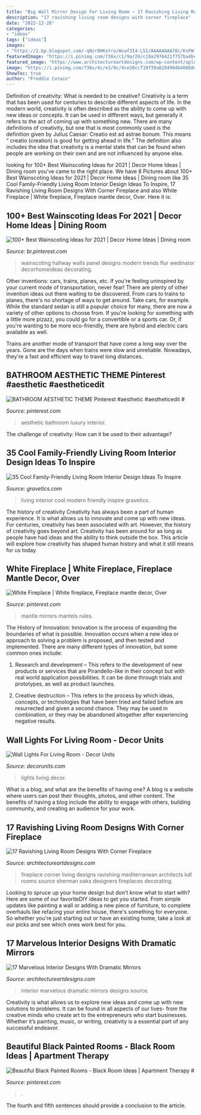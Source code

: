 ```yaml
---
title: "Big Wall Mirror Design For Living Room ~ 17 Ravishing Living Room Designs With Corner Fireplace"
description: "17 ravishing living room designs with corner fireplace"
date: "2022-12-26"
categories:
- "ideas"
tags: ["ideas"]
images:
- "https://2.bp.blogspot.com/-qNzr0HKxYro/Wcwf3I4-L5I/AAAAAAAA7Oc/KsPW_b4D6JQQmlKxRwvk7PEE88p4uxtGACLcBGAs/s1600/5.jpg"
featuredImage: "https://i.pinimg.com/736x/c1/9a/29/c19a2976421f757ba4bcc54978d74559.jpg"
featured_image: "https://www.architectureartdesigns.com/wp-content/uploads/2014/12/868.jpg"
image: "https://i.pinimg.com/736x/4c/e3/0c/4ce30ccf19f39a828490db40668c8917.jpg"
ShowToc: true
author: "Freddie Corwin"
---
```



Definition of creativity: What is needed to be creative?
Creativity is a term that has been used for centuries to describe different aspects of life. In the modern world, creativity is often described as the ability to come up with new ideas or concepts. It can be used in different ways, but generally it refers to the act of coming up with something new. There are many definitions of creativity, but one that is most commonly used is the definition given by Julius Caesar: Creatio est ad astrae bonum. This means “ creatio (creation) is good for getting ahead in life.” The definition also includes the idea that creativity is a mental state that can be found when people are working on their own and are not influenced by anyone else.

	

		
looking for 100+ Best Wainscoting Ideas for 2021 | Decor Home Ideas | Dining room you've came to the right place. We have 8 Pictures about 100+ Best Wainscoting Ideas for 2021 | Decor Home Ideas | Dining room like 35 Cool Family-Friendly Living Room Interior Design Ideas To Inspire, 17 Ravishing Living Room Designs With Corner Fireplace and also White Fireplace | White fireplace, Fireplace mantle decor, Over. Here it is:
		
    
## 100+ Best Wainscoting Ideas For 2021 | Decor Home Ideas | Dining Room

<img loading=lazy src="https://i.pinimg.com/736x/c1/9a/29/c19a2976421f757ba4bcc54978d74559.jpg" onerror="this.onerror=null;this.src='https://tse1.mm.bing.net/th?id=OIP.gP0XPft3LTv_gKK4TkPBKQAAAA&amp;pid=15.1';" alt="100+ Best Wainscoting Ideas for 2021 | Decor Home Ideas | Dining room">

_Source: br.pinterest.com_

>wainscoting hallway walls panel designs modern trends flur wedinator decorhomeideas decorating. 

	

Other inventions: cars, trains, planes, etc.
If you're feeling uninspired by your current mode of transportation, never fear! There are plenty of other invention ideas out there waiting to be discovered. From cars to trains to planes, there's no shortage of ways to get around.
Take cars, for example. While the standard sedan is still a popular choice for many, there are now a variety of other options to choose from. If you're looking for something with a little more pizazz, you could go for a convertible or a sports car. Or, if you're wanting to be more eco-friendly, there are hybrid and electric cars available as well.

Trains are another mode of transport that have come a long way over the years. Gone are the days when trains were slow and unreliable. Nowadays, they're a fast and efficient way to travel long distances.

    
## BATHROOM AESTHETIC THEME Pinterest #aesthetic #aestheticedit #

<img loading=lazy src="https://i.pinimg.com/736x/4c/e3/0c/4ce30ccf19f39a828490db40668c8917.jpg" onerror="this.onerror=null;this.src='https://tse3.mm.bing.net/th?id=OIP.kN2FL6Lqwwj8THQ5UDrW4AHaJQ&amp;pid=15.1';" alt="BATHROOM AESTHETIC THEME Pinterest #aesthetic #aestheticedit #">

_Source: pinterest.com_

>aesthetic bathroom luxury interior. 

	

The challenge of creativity: How can it be used to their advantage?
 

    
## 35 Cool Family-Friendly Living Room Interior Design Ideas To Inspire

<img loading=lazy src="http://www.gravetics.com/wp-content/uploads/2016/11/Modern-living-room-ideas.jpg" onerror="this.onerror=null;this.src='https://tse4.mm.bing.net/th?id=OIP.1guBzI1aHKvMxA0QCH5GzQHaLE&amp;pid=15.1';" alt="35 Cool Family-Friendly Living Room Interior Design Ideas To Inspire">

_Source: gravetics.com_

>living interior cool modern friendly inspire gravetics. 

	

The history of creativity
Creativity has always been a part of human experience. It is what allows us to innovate and come up with new ideas. For centuries, creativity has been associated with art. However, the history of creativity goes beyond art. Creativity has been around for as long as people have had ideas and the ability to think outside the box. This article will explore how creativity has shaped human history and what it still means for us today.

    
## White Fireplace | White Fireplace, Fireplace Mantle Decor, Over

<img loading=lazy src="https://i.pinimg.com/736x/c5/12/1e/c5121e0d19cbc8384ab9069ed3850e1a.jpg" onerror="this.onerror=null;this.src='https://tse4.mm.bing.net/th?id=OIP.gRxXoSN5XI-0RFZCYuQzUwHaJ3&amp;pid=15.1';" alt="White Fireplace | White fireplace, Fireplace mantle decor, Over">

_Source: pinterest.com_

>mantle mirrors mantels rules. 

	

The History of Innovation:
Innovation is the process of expanding the boundaries of what is possible. Innovation occurs when a new idea or approach to solving a problem is proposed, and then tested and implemented. There are many different types of innovation, but some common ones include:
1. Research and development – This refers to the development of new products or services that are Pirandello-like in their concept but with real world application possibilities. It can be done through trials and prototypes, as well as product launches.

2. Creative destruction – This refers to the process by which ideas, concepts, or technologies that have been tried and failed before are resurrected and given a second chance. They may be used in combination, or they may be abandoned altogether after experiencing negative results.


    
## Wall Lights For Living Room - Decor Units

<img loading=lazy src="https://2.bp.blogspot.com/-qNzr0HKxYro/Wcwf3I4-L5I/AAAAAAAA7Oc/KsPW_b4D6JQQmlKxRwvk7PEE88p4uxtGACLcBGAs/s1600/5.jpg" onerror="this.onerror=null;this.src='https://tse4.mm.bing.net/th?id=OIP.qbQeX4JF5quhyOu6coPKjwHaJ4&amp;pid=15.1';" alt="Wall Lights For Living Room - Decor Units">

_Source: decorunits.com_

>lights living decor. 

	

What is a blog, and what are the benefits of having one?
A blog is a website where users can post their thoughts, photos, and other content. The benefits of having a blog include the ability to engage with others, building community, and creating an audience for your work.

    
## 17 Ravishing Living Room Designs With Corner Fireplace

<img loading=lazy src="https://www.architectureartdesigns.com/wp-content/uploads/2014/12/868.jpg" onerror="this.onerror=null;this.src='https://tse3.mm.bing.net/th?id=OIP.4vSxkK43zFy8Z0SuCKYJNQAAAA&amp;pid=15.1';" alt="17 Ravishing Living Room Designs With Corner Fireplace">

_Source: architectureartdesigns.com_

>fireplace corner living designs ravishing mediterranean architects kdl rooms source sherman oaks designers fireplaces decorating. 

	

Looking to spruce up your home design but don't know what to start with? Here are some of our favoriteDIY ideas to get you started. From simple updates like painting a wall or adding a new piece of furniture, to complete overhauls like refacing your entire house, there's something for everyone. So whether you're just starting out or have an existing home, take a look at our picks and see which ones work best for you.

    
## 17 Marvelous Interior Designs With Dramatic Mirrors

<img loading=lazy src="https://www.architectureartdesigns.com/wp-content/uploads/2016/05/6-64-630x945.jpg" onerror="this.onerror=null;this.src='https://tse2.mm.bing.net/th?id=OIP.mZ4IjRz4cX3OpnTH_Xz6XAHaLH&amp;pid=15.1';" alt="17 Marvelous Interior Designs With Dramatic Mirrors">

_Source: architectureartdesigns.com_

>interior marvelous dramatic mirrors designs source. 

	

Creativity is what allows us to explore new ideas and come up with new solutions to problems. It can be found in all aspects of our lives- from the creative minds who create art to the entrepreneurs who start businesses. Whether it’s painting, music, or writing, creativity is a essential part of any successful endeavor.

    
## Beautiful Black Painted Rooms - Black Room Ideas | Apartment Therapy #

<img loading=lazy src="https://i.pinimg.com/736x/cd/79/4c/cd794cd5b288d54b2dd0cc5cf604dda6.jpg" onerror="this.onerror=null;this.src='https://tse3.mm.bing.net/th?id=OIP.mIW5VtwUGCFjzeGwKk4uVgHaLH&amp;pid=15.1';" alt="Beautiful Black Painted Rooms - Black Room Ideas | Apartment Therapy #">

_Source: pinterest.com_

>. 

	

The fourth and fifth sentences should provide a conclusion to the article.

